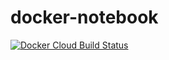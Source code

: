 # docker-notebook

[![Docker Cloud Build Status](https://img.shields.io/docker/cloud/build/blue271828/notebook.svg)](https://hub.docker.com/r/blue271828/notebook)


